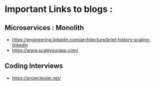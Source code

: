 # Important Links to blogs :

## Microservices : Monolith 
- https://engineering.linkedin.com/architecture/brief-history-scaling-linkedin
- https://www.scaleyourapp.com/



## Coding Interviews 
- https://projecteuler.net/
